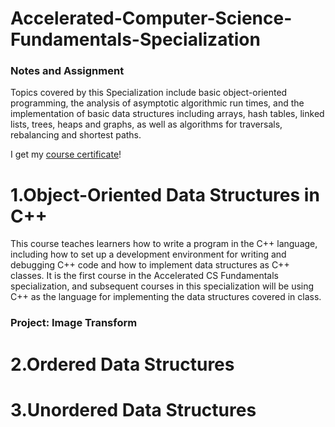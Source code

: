 # Accelerated-Computer-Science-Fundamentals-Specialization

### Notes and Assignment

Topics covered by this Specialization include basic object-oriented programming, the analysis of asymptotic algorithmic run times, and the implementation of basic data structures including arrays, hash tables, linked lists, trees, heaps and graphs, as well as algorithms for traversals, rebalancing and shortest paths.  

I get my [course certificate](https://coursera.org/share/559ca941a5e2a1d084dd20b0151ae04f)!

# 1.Object-Oriented Data Structures in C++
This course teaches learners how to write a program in the C++ language, including how to set up a development environment for writing and debugging C++ code and how to implement data structures as C++ classes. It is the first course in the Accelerated CS Fundamentals specialization, and subsequent courses in this specialization will be using C++ as the language for implementing the data structures covered in class.
### Project: Image Transform

# 2.Ordered Data Structures

# 3.Unordered Data Structures
